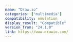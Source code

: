 ```yaml
---
name: "Draw.io"
categories: ['multimedia']
compatibility: emulation
display_result: "Compatible"
version_from: "24.1.0"
link: https://www.drawio.com/
---
```


